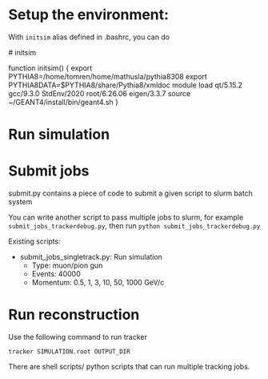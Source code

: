 # Setup the environment:

With `initsim` alias defined in .bashrc, you can do

\# initsim

function initsim() {
        export PYTHIA8=/home/tomren/home/mathusla/pythia8308
        export PYTHIA8DATA=$PYTHIA8/share/Pythia8/xmldoc
        module load qt/5.15.2 gcc/9.3.0 StdEnv/2020   root/6.26.06  eigen/3.3.7
        source ~/GEANT4/install/bin/geant4.sh
}

# Run simulation

# Submit jobs

submit.py contains a piece of code to submit a given script to slurm batch system

You can write another script to pass multiple jobs to slurm, for example `submit_jobs_trackerdebug.py`, then run `python submit_jobs_trackerdebug.py`

Existing scripts:

* submit_jobs_singletrack.py: Run simulation
   * Type: muon/pion gun
   * Events: 40000
   * Momentum: 0.5, 1, 3, 10, 50, 1000 GeV/c
   
# Run reconstruction

Use the following command to run tracker
    
    tracker SIMULATION.root OUTPUT_DIR
    
There are shell scripts/ python scripts that can run multiple tracking jobs.
